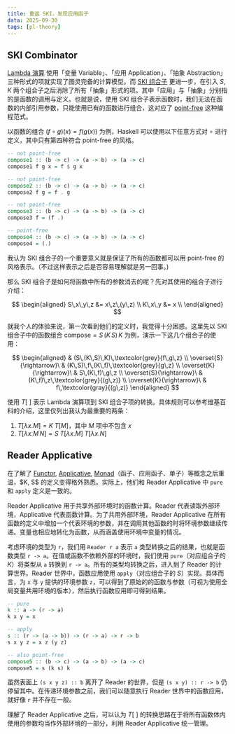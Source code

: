 ```yaml
---
title: 重返 SKI，发现应用函子
data: 2025-09-30
tags: [pl-theory]
---
```


## SKI Combinator

[Lambda 演算](https://en.wikipedia.org/wiki/Lambda_calculus) 使用「变量 Variable」、「应用 Application」、「抽象 Abstraction」三种形式的项就实现了图灵完备的计算模型。而 [SKI 组合子](https://en.wikipedia.org/wiki/SKI_combinator_calculus) 更进一步，在引入 $S, K$ 两个组合子之后消除了所有「抽象」形式的项。其中「应用」与「抽象」分别指的是函数的调用与定义。也就是说，使用 SKI 组合子表示函数时，我们无法在函数的内部引用参数，只能使用已有的函数进行组合，这对应了 [point-free](https://en.wikipedia.org/wiki/Tacit_programming) 这种编程范式。

以函数的组合 $(f \circ g)(x) = f(g(x))$ 为例，Haskell 可以使用以下任意方式对 $\circ$ 进行定义，其中只有第四种符合 point-free 的风格。

```haskell
-- not point-free
compose1 :: (b -> c) -> (a -> b) -> (a -> c)
compose1 f g x = f $ g x

-- not point-free
compose2 :: (b -> c) -> (a -> b) -> (a -> c)
compose2 f g = f . g

-- not point-free
compose3 :: (b -> c) -> (a -> b) -> (a -> c)
compose3 f = (f .)

-- point-free
compose4 :: (b -> c) -> (a -> b) -> (a -> c)
compose4 = (.)
```

我认为 SKI 组合子的一个重要意义就是保证了所有的函数都可以用 point-free 的风格表示。（不过这样表示之后是否容易理解就是另一回事。)

那么 SKI 组合子是如何将函数中所有的参数消去的呢？先对其使用的组合子进行介绍：

$$
\begin{aligned}
  S\,x\,y\,z &= x\,z\,(y\,z) \\
  K\,x\,y &= x \\
\end{aligned}
$$

就我个人的体验来说，第一次看到他们的定义时，我觉得十分困惑。这里先以 SKI 组合子中的函数组合 $\mathrm{compose} = S\,(K\,S)\,K$ 为例，演示一下这几个组合子的使用：

$$
\begin{aligned}
  & (S\,(K\,S)\,K)\,\textcolor{grey}{f\,g\,z} \\
  \overset{S}{\rightarrow}\ & (K\,S)\,f\,(K\,f)\,\textcolor{grey}{g\,z} \\
  \overset{K}{\rightarrow}\ & S\,(K\,f)\,g\,z \\
  \overset{S}{\rightarrow}\ & (K\,f)\,z\,\textcolor{grey}{(g\,z)} \\
  \overset{K}{\rightarrow}\ & f\,\textcolor{gray}{(g\,z)}
\end{aligned}
$$

使用 $T[\ ]$ 表示 Lambda 演算项到 SKI 组合子项的转换。具体规则可以参考维基百科的介绍，这里仅列出我认为最重要的两条：

1. $T[\lambda x. M] = K\;T[M]$，其中 $M$ 项中不包含 $x$
2. $T[\lambda x. M\,N] = S\;T[\lambda x. M]\;T[\lambda x. N]$

## Reader Applicative

在了解了 [Functor](https://en.wikipedia.org/wiki/Functor_(functional_programming)), [Applicative](https://en.wikipedia.org/wiki/Applicative_functor), [Monad](https://en.wikipedia.org/wiki/Monad_(functional_programming))（函子、应用函子、单子）等概念之后重温，$K, S$ 的定义变得格外熟悉。实际上，他们和 Reader Applicative 中 `pure` 和 `apply` 定义是一致的。

Reader Applicative 用于共享外部环境时的函数计算。Reader 代表读取外部环境，Applicative 代表函数计算。为了共用外部环境，Reader Applicative 在所有函数的定义中增加一个代表环境的参数，并在调用其他函数的时将环境参数继续传递。变量也相应地转化为函数，从而涵盖使用环境中变量的情况。

考虑环境的类型为 `r`，我们用 `Reader r a` 表示 `a` 类型转换之后的结果，也就是函数类型 `r -> a`。在值或函数不依赖外部的环境时，我们使用 `pure`（对应组合子的 $K$）将类型从 `a` 转换到 `r -> a`。所有的类型均转换之后，进入到了 Reader 的计算世界。Reader 世界中，函数应用使用 `apply`（对应组合子的 $S$）实现。具体而言，为 `x` 与 `y` 提供的环境参数 `z`，可以得到了原始的的函数与参数（可视为使用全局变量共用环境的版本），然后执行函数应用即可得到结果。

```haskell
-- pure
k :: a -> (r -> a)
k x y = x

-- apply
s :: (r -> (a -> b)) -> (r -> a) -> r -> b
s x y z = x z (y z)

-- also point-free
compose5 :: (b -> c) -> (a -> b) -> (a -> c)
compose5 = s (k s) k
```

虽然表面上 `(s x y z) :: b` 离开了 Reader 的世界，但是 `(s x y) :: r -> b` 仍停留其中。在传递环境参数之前，我们可以随意执行 Reader 世界中的函数应用，就好像 `r` 并不存在一般。

理解了 Reader Applicative 之后，可以认为 $T[\ ]$ 的转换思路在于将所有函数体内使用的参数均当作外部环境的一部分，利用 Reader Applicative 统一管理。
